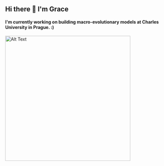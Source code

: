 ## Hi there 👋 I'm Grace 

#### I'm currently working on building macro-evolutionary models at Charles University in Prague. :) 

<img src="https://octodex.github.com/images/femalecodertocat.png" alt="Alt Text" width="400" height="400">
